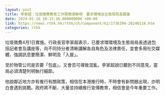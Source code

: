 ```yaml
---
layout: post
title: 李家超：垃圾徵費教育工作需簡潔鮮明　要求環境及生態局局長跟進
date: 2024-01-16 10:15:16.000000000 +08:00
link: https://news.rthk.hk/rthk/ch/component/k2/1736394-20240116.htm
categories: rthk
---
```


垃圾徵費4月1日實施。行政長官李家超表示，已要求環環境及生態局局長透過包括記者會及講座等，向不同持分者清晰講解各自角色及法律責任，並會多用社交媒體，強調訊息要簡潔、鮮明及「入屋」。

至於物管公司是否要「包底」，又會否可導致混亂。李家超說已聽到不同意見，當局必須清楚列明執行細節。

他說鄰近地方亦有推行有關政策，相信在本港推行時，不時會有新問題出現，亦明白會遇到挑戰。政府將不斷、大量並持續推行宣傳教育，相信會是今年重要工作。
